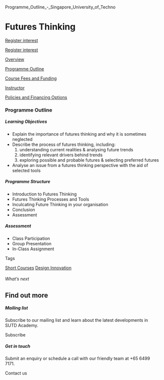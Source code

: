Programme_Outline_-_Singapore_University_of_Techno



Futures Thinking
================

[Register interest](/admissions/academy/short-courses/short-courses-register-your-interest/?coursename=futures-thinking)

[Register interest](/admissions/academy/short-courses/short-courses-register-your-interest/?coursename=futures-thinking)

[Overview](/course/futures-thinking/#tabs)

[Programme Outline](/course/futures-thinking/programme-outline-2/#tabs)

[Course Fees and Funding](/course/futures-thinking/course-fees-and-funding/#tabs)

[Instructor](/course/futures-thinking/instructor/#tabs)

[Policies and Financing Options](/course/futures-thinking/policies-and-financing-options/#tabs)

### Programme Outline



##### **Learning Objectives**

* Explain the importance of futures thinking and why it is sometimes neglected
* Describe the process of futures thinking, including:
  1. understanding current realities & analysing future trends
  2. identifying relevant drivers behind trends
  3. exploring possible and probable futures & selecting preferred futures
* Analyse an issue from a futures thinking perspective with the aid of selected tools

##### Programme Structure

* Introduction to Futures Thinking
* Futures Thinking Processes and Tools
* Inculcating Future Thinking in your organisation
* Conclusion
* Assessment

##### Assessment

* Class Participation
* Group Presentation
* In-Class Assignment

Tags

[Short Courses](/admissions/academy/courses-and-modules/?academy-type-course=780)
[Design Innovation](/admissions/academy/courses-and-modules/?discipline=795)

###### What’s next

Find out more
-------------

##### Mailing list

Subscribe to our mailing list and learn about the latest developments in SUTD Academy.

Subscribe

##### Get in touch

Submit an enquiry or schedule a call with our friendly team at +65 6499 7171.

Contact us

